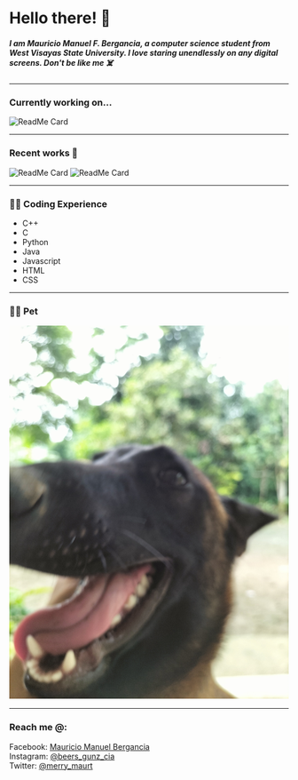 # **Hello there!** 👋



##### I am Mauricio Manuel F. Bergancia, a computer science student from West Visayas State University. I love staring unendlessly on any digital screens. Don't be like me ☠️
________________________________________________________________________________________


### Currently working on...

![ReadMe Card](https://github-readme-stats.vercel.app/api/pin/?username=Mauricio1408&repo=Intro-to-Artificial-Intelligence)  
____________________________________________________________________________________________


### Recent works 🥳

![ReadMe Card](https://github-readme-stats.vercel.app/api/pin/?username=Mauricio1408&repo=CCS-221)     ![ReadMe Card](https://github-readme-stats.vercel.app/api/pin/?username=Mauricio1408&repo=CC-203)

-----------------------------------------------------------------------------------------------
### 🧑‍💻 Coding Experience
- C++
- C
- Python
- Java
- Javascript
- HTML
- CSS

___________________________________________________________________________________________



### :service_dog: Pet

![Image of my dog at home <3](<Bingo's pic.jpg>)

___________________________________________________________________________________________

### Reach me @:

Facebook: [Mauricio Manuel Bergancia](https://web.facebook.com/mau.bergancia.7/)<br>
Instagram: [@beers_gunz_cia](https://web.facebook.com/mau.bergancia.7/)<br>
Twitter: [@merry_maurt](https://web.facebook.com/mau.bergancia.7/)<br>




